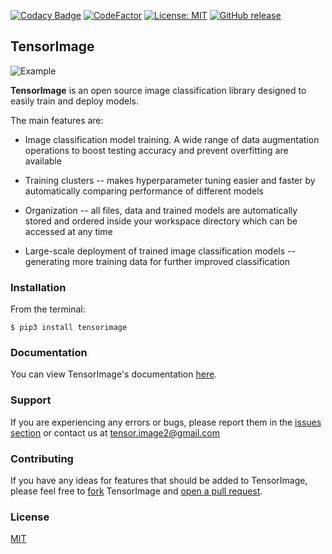 [![Codacy Badge](https://api.codacy.com/project/badge/Grade/20ce98b051b94e048fdb47452aa334c5)](https://app.codacy.com/app/TensorImage/tensorimage?utm_source=github.com&utm_medium=referral&utm_content=TensorImage/tensorimage&utm_campaign=Badge_Grade_Dashboard)
[![CodeFactor](https://www.codefactor.io/repository/github/tensorimage/tensorimage/badge)](https://www.codefactor.io/repository/github/tensorimage/tensorimage)
[![License: MIT](https://img.shields.io/badge/License-MIT-blue.svg)](https://opensource.org/licenses/MIT)
[![GitHub release](https://img.shields.io/github/release/tensorimage/tensorimage.svg)](https://GitHub.com/tensorimage/tensorimage/releases/)

## TensorImage
![Example](https://cdn-images-1.medium.com/max/1600/1*PAqzvCxPjpDN8RC9HQw45w.jpeg) 


__TensorImage__ is an open source image classification library designed to easily train and deploy models.

The main features are:
- Image classification model training. A wide range of data augmentation operations to boost testing accuracy and prevent overfitting are available

- Training clusters -- makes hyperparameter tuning easier and faster by automatically comparing performance of different models

- Organization -- all files, data and trained models are automatically stored and ordered inside your workspace directory which can be accessed at any time

- Large-scale deployment of trained image classification models -- generating more training data for further improved classification

### Installation
From the terminal:
```shell
$ pip3 install tensorimage
```

### Documentation
You can view TensorImage's documentation [here](https://tensorimage.readthedocs.io/en/latest/).

### Support
If you are experiencing any errors or bugs, please report them in the [issues section](https://github.com/TensorImage/TensorImage/issues) or contact us at tensor.image2@gmail.com

### Contributing
If you have any ideas for features that should be added to TensorImage, please feel free to [fork](https://github.com/TensorImage/tensorimage/network/members) TensorImage and [open a pull request](https://github.com/TensorImage/tensorimage/pulls).

### License
[MIT](https://github.com/TensorImage/tensorimage/blob/master/LICENSE.md)
